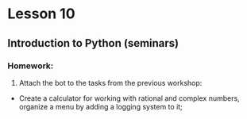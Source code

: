 # Lesson 10
## Introduction to Python (seminars)
### Homework:

1. Attach the bot to the tasks from the previous workshop:

* Create a calculator for working with rational and complex numbers, organize a menu by adding a logging system to it;